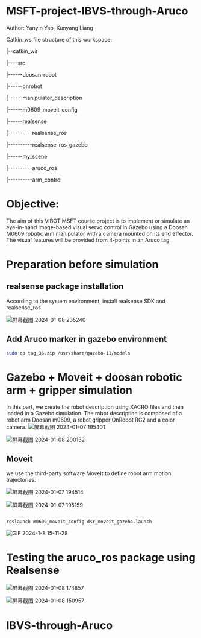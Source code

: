 # MSFT-project-IBVS-through-Aruco
Author: Yanyin Yao, Kunyang Liang

Catkin_ws file structure of this workspace:

|--catkin_ws

|----src

|------doosan-robot

|------onrobot

|------manipulator_description

|------m0609_moveit_config

|------realsense

|----------realsense_ros

|----------realsense_ros_gazebo

|------my_scene

|----------aruco_ros

|----------arm_control

# Objective:
The aim of this VIBOT MSFT course project is to implement or simulate an eye-in-hand image-based visual servo control in Gazebo using a Doosan M0609 robotic arm manipulator with a camera mounted on its end effector. The visual features will be provided from 4-points in an Aruco tag.

# Preparation before simulation
## realsense package installation
According to the system environment, install realsense SDK and realsense_ros.

![屏幕截图 2024-01-08 235240](https://github.com/kebiabc/MSFT-project-IBVS-through-Aruco/assets/33951067/4a668f3f-2cdd-4719-bf68-fdbc0d2ab959)

## Add Aruco marker in gazebo environment
```bash
sudo cp tag_36.zip /usr/share/gazebo-11/models
```

# Gazebo + Moveit + doosan robotic arm + gripper simulation
In this part, we create the robot description using XACRO files and then loaded in a Gazebo simulation. The robot description is composed of a robot arm Doosan m0609, a robot gripper OnRobot RG2 and a color camera. 
![屏幕截图 2024-01-07 195401](https://github.com/kebiabc/MSFT-project-IBVS-through-Aruco/assets/33951067/89122b5b-170f-4b4a-9f6a-cce484beb552)

![屏幕截图 2024-01-08 200132](https://github.com/kebiabc/MSFT-project-IBVS-through-Aruco/assets/33951067/2038900f-b044-491d-88d9-3229edc7703e)

## Moveit
we use the third-party software MoveIt to define robot arm motion trajectories.

![屏幕截图 2024-01-07 194514](https://github.com/kebiabc/MSFT-project-IBVS-through-Aruco/assets/33951067/39de1a45-7ed7-4593-9a97-04d1eee2a956)

![屏幕截图 2024-01-07 195159](https://github.com/kebiabc/MSFT-project-IBVS-through-Aruco/assets/33951067/9ce9ff1f-b7de-4d71-aedd-0d903ed7d51c)

```bash

roslaunch m0609_moveit_config dsr_moveit_gazebo.launch

```
![GIF 2024-1-8 15-11-28](https://github.com/kebiabc/MSFT-project-IBVS-through-Aruco/assets/33951067/97932e61-bc4c-4355-a237-45ad8048dccf)

# Testing the aruco_ros package using Realsense
![屏幕截图 2024-01-08 174857](https://github.com/kebiabc/MSFT-project-IBVS-through-Aruco/assets/33951067/37e95521-f9a5-4e11-bc63-9fef0ec92cbf)

![屏幕截图 2024-01-08 150957](https://github.com/kebiabc/MSFT-project-IBVS-through-Aruco/assets/33951067/a36cb63d-1d01-44e1-9285-a2c74f85f07a)

# IBVS-through-Aruco
